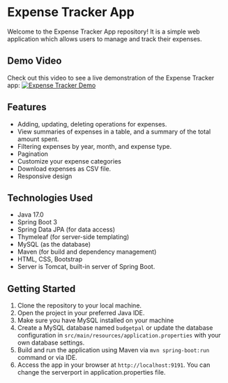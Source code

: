 # Expense Tracker App

Welcome to the Expense Tracker App repository! It is a simple web application which allows users to manage and track their expenses. 

## Demo Video

Check out this video to see a live demonstration of the Expense Tracker app:
[![Expense Tracker Demo](https://www.dropbox.com/scl/fi/5wmd48eklrcc5f19ci8p7/Budgetpal.jpg?rlkey=wmui89c3b9ka2s5b79g8ctpfa&dl=0)](https://youtu.be/IlUs0ESfFK4)

## Features

- Adding, updating, deleting operations for expenses.
- View summaries of expenses in a table, and a summary of the total amount spent.
- Filtering expenses by year, month, and expense type.
- Pagination
- Customize your expense categories
- Download expenses as CSV file.
- Responsive design 

## Technologies Used

- Java 17.0
- Spring Boot 3
- Spring Data JPA (for data access)
- Thymeleaf (for server-side templating)
- MySQL (as the database)
- Maven (for build and dependency management)
- HTML, CSS, Bootstrap
- Server is Tomcat, built-in server of Spring Boot.

## Getting Started

1. Clone the repository to your local machine.
2. Open the project in your preferred Java IDE.
3. Make sure you have MySQL installed on your machine
4. Create a MySQL database named `budgetpal` or update the database configuration in `src/main/resources/application.properties` with your own database settings.
6. Build and run the application using Maven via `mvn spring-boot:run` command or via IDE.
7. Access the app in your browser at `http://localhost:9191`. You can change the serverport in application.properties file.



